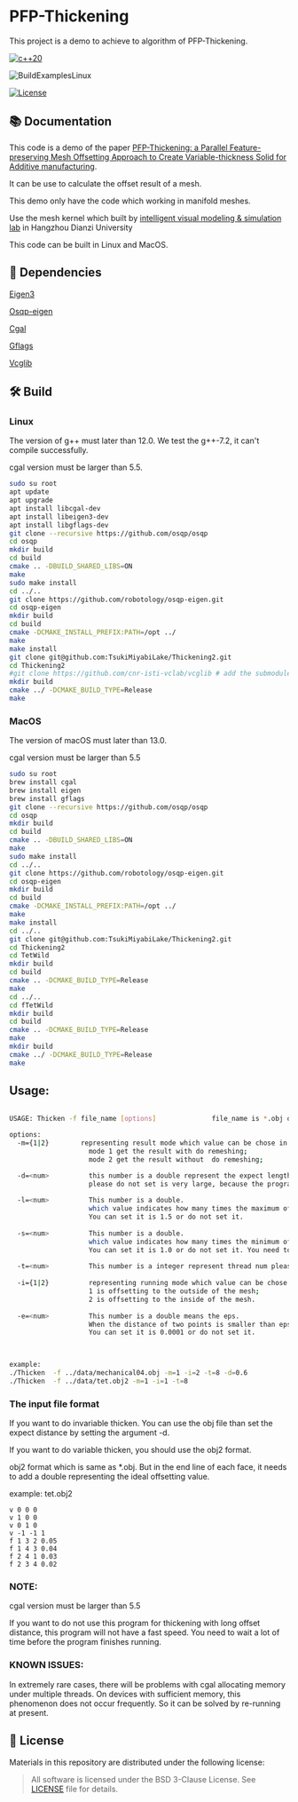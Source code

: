 # PFP-Thickening

This project is a demo to achieve to algorithm of PFP-Thickening.

[![c++20](https://img.shields.io/badge/standard-C++20-blue.svg?style=flat&logo=c%2B%2B)](https://isocpp.org)

![BuildExamplesLinux](https://github.com/rainbowwing/Thickening2/workflows/CMake/badge.svg)

[![License](https://img.shields.io/badge/License-BSD_3--Clause-orange.svg)](https://github.com/rainbowwing/Thickening2/blob/main/LICENSE)
## 📚 Documentation

This code is a demo of the paper [PFP-Thickening: a Parallel Feature-preserving Mesh Offsetting Approach
to Create Variable-thickness Solid for Additive manufacturing]().

It can be use to calculate the offset result of a mesh.

This demo only have the code which working in manifold meshes.

Use the mesh kernel which built by [intelligent visual modeling & simulation lab](https://igame.hdu.edu.cn) in Hangzhou
Dianzi University

This code can be built in Linux and MacOS.

## 📄 Dependencies

[Eigen3](http://eigen.tuxfamily.org/index.php?title=Main_Page)

[Osqp-eigen](https://github.com/robotology/osqp-eigen#osqp-eigen)

[Cgal](https://www.cgal.org)

[Gflags](https://github.com/gflags/gflags)

[Vcglib](https://github.com/cnr-isti-vclab/vcglib)

## 🛠️ Build

### Linux
The version of g++ must later than 12.0. We test the g++-7.2, it can't compile successfully.

cgal version must be larger than 5.5.
```bash
sudo su root
apt update
apt upgrade
apt install libcgal-dev 
apt install libeigen3-dev 
apt install libgflags-dev 
git clone --recursive https://github.com/osqp/osqp
cd osqp
mkdir build
cd build
cmake .. -DBUILD_SHARED_LIBS=ON
make
sudo make install
cd ../..
git clone https://github.com/robotology/osqp-eigen.git
cd osqp-eigen
mkdir build
cd build
cmake -DCMAKE_INSTALL_PREFIX:PATH=/opt ../
make
make install
git clone git@github.com:TsukiMiyabiLake/Thickening2.git
cd Thickening2
#git clone https://github.com/cnr-isti-vclab/vcglib # add the submodule vcglib
mkdir build
cmake ../ -DCMAKE_BUILD_TYPE=Release
make

```

### MacOS
The version of macOS must later than 13.0.

cgal version must be larger than 5.5
```bash
sudo su root
brew install cgal
brew install eigen
brew install gflags
git clone --recursive https://github.com/osqp/osqp
cd osqp
mkdir build
cd build
cmake .. -DBUILD_SHARED_LIBS=ON
make
sudo make install
cd ../..
git clone https://github.com/robotology/osqp-eigen.git
cd osqp-eigen
mkdir build
cd build
cmake -DCMAKE_INSTALL_PREFIX:PATH=/opt ../
make
make install
cd ../..
git clone git@github.com:TsukiMiyabiLake/Thickening2.git
cd Thickening2
cd TetWild
mkdir build
cd build
cmake .. -DCMAKE_BUILD_TYPE=Release
make
cd ../..
cd fTetWild
mkdir build
cd build
cmake .. -DCMAKE_BUILD_TYPE=Release
make
mkdir build
cmake ../ -DCMAKE_BUILD_TYPE=Release
make

```

## Usage:

```bash

USAGE: Thicken -f file_name [options]              file_name is *.obj or *.obj2      

options:
  -m={1|2}        representing result mode which value can be chose in 1 and 2. 
                    mode 1 get the result with do remeshing;
                    mode 2 get the result without  do remeshing;

  -d=<num>          this number is a double represent the expect length of each facet in running invariable thickening.
                    please do not set is very large, because the program will cost large time. 
                    
  -l=<num>          This number is a double.
                    which value indicates how many times the maximum offset distance is the ideal offset distance.
                    You can set it is 1.5 or do not set it.
                    
  -s=<num>          This number is a double.
                    which value indicates how many times the minimum offset distance is the ideal offset distance.
                    You can set it is 1.0 or do not set it. You need to ensure that the value of -s is less than -l.
                    
  -t=<num>          This number is a integer represent thread num please set this value depend the number of cpu cores of you device.
  
  -i={1|2}          representing running mode which value can be chose in 1,2. 
                    1 is offsetting to the outside of the mesh;
                    2 is offsetting to the inside of the mesh.
                    
  -e=<num>          This number is a double means the eps.
                    When the distance of two points is smaller than eps, we will regard these two point as coinciding.
                    You can set it is 0.0001 or do not set it.

                    

example:
./Thicken  -f ../data/mechanical04.obj -m=1 -i=2 -t=8 -d=0.6        
./Thicken  -f ../data/tet.obj2 -m=1 -i=1 -t=8 
```


### The input file format

If you want to do invariable thicken. You can use the obj file than set the expect distance by setting the argument -d.

If you want to do variable thicken, you should use the obj2 format.

obj2 format which is same as *.obj. But in the end line of each face, it needs to add a double representing the ideal offsetting value.


example: tet.obj2
```text
v 0 0 0
v 1 0 0
v 0 1 0
v -1 -1 1
f 1 3 2 0.05
f 1 4 3 0.04
f 2 4 1 0.03
f 2 3 4 0.02

```

### NOTE:

cgal version must be larger than 5.5

If you want to do not use this program for thickening with long offset distance, this program will not have a fast speed.
You need to wait a lot of time before the program finishes running.

### KNOWN ISSUES:

In extremely rare cases, there will be problems with cgal allocating memory under multiple threads. On devices with sufficient memory, this phenomenon does not occur frequently.
So it can be solved by re-running at present.


## 📝 License
Materials in this repository are distributed under the following license:

> All software is licensed under the BSD 3-Clause License. See [LICENSE](https://github.com/rainbowwing/Thickening2/blob/main/LICENSE) file for details.